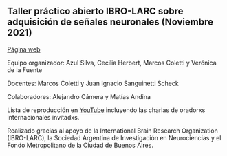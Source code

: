 ## Taller práctico abierto IBRO-LARC sobre adquisición de señales neuronales (Noviembre 2021)

[Página web](https://bit.ly/TALLERNEUROLATAM)

Equipo organizador: Azul Silva, Cecilia Herbert, Marcos Coletti y Verónica de la Fuente

Docentes: Marcos Coletti y Juan Ignacio Sanguinetti Scheck

Colaboradores: Alejandro Cámera y Matías Andina

Lista de reproducción en [YouTube](https://youtube.com/playlist?list=PL2ttpDKStgJAIu2jOuGwjMjh1IACVgq0k) incluyendo las charlas de oradorxs internacionales invitadxs.

Realizado gracias al apoyo de la International Brain Research Organization (IBRO-LARC), la Sociedad Argentina de Investigación en Neurociencias y el Fondo Metropolitano de la Ciudad de Buenos Aires.
